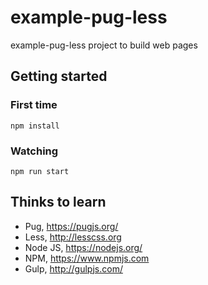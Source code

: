 # example-pug-less
example-pug-less project to build web pages

## Getting started 
### First time
```
npm install
```

### Watching
```
npm run start
```

## Thinks to learn 
- Pug, https://pugjs.org/
- Less, http://lesscss.org
- Node JS, https://nodejs.org/
- NPM, https://www.npmjs.com
- Gulp, http://gulpjs.com/
